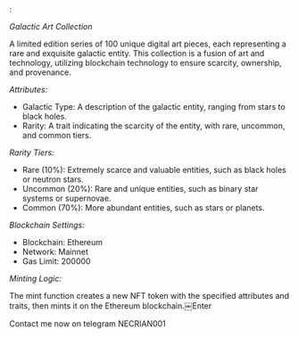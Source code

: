 :

*Galactic Art Collection*

A limited edition series of 100 unique digital art pieces, each representing a rare and exquisite galactic entity. This collection is a fusion of art and technology, utilizing blockchain technology to ensure scarcity, ownership, and provenance.

*Attributes:*

- Galactic Type: A description of the galactic entity, ranging from stars to black holes.
- Rarity: A trait indicating the scarcity of the entity, with rare, uncommon, and common tiers.

*Rarity Tiers:*

- Rare (10%): Extremely scarce and valuable entities, such as black holes or neutron stars.
- Uncommon (20%): Rare and unique entities, such as binary star systems or supernovae.
- Common (70%): More abundant entities, such as stars or planets.

*Blockchain Settings:*

- Blockchain: Ethereum
- Network: Mainnet
- Gas Limit: 200000

*Minting Logic:*

The mint function creates a new NFT token with the specified attributes and traits, then mints it on the Ethereum blockchain.￼Enter


Contact me now on telegram
NECRIAN001
